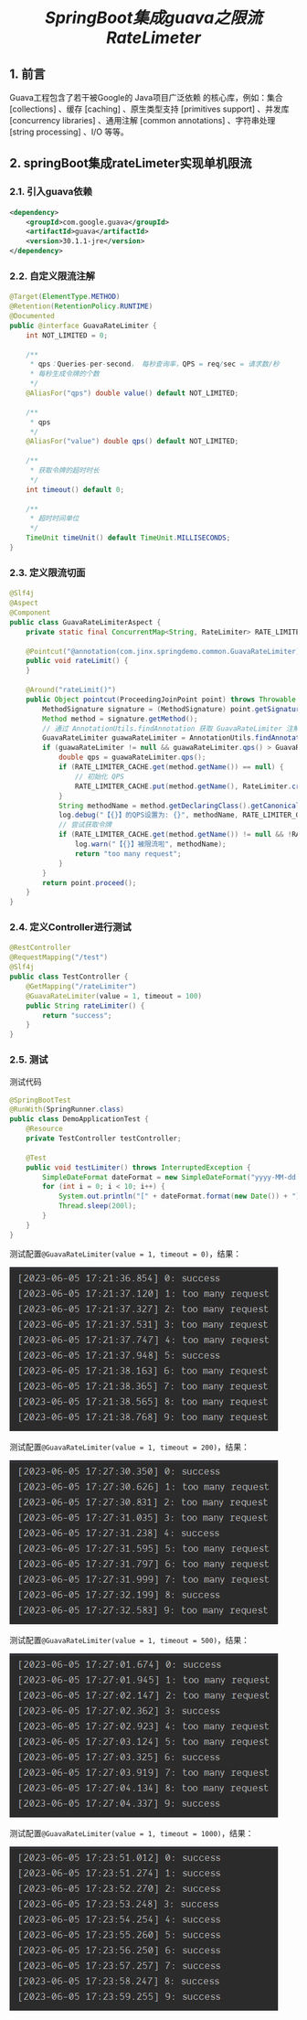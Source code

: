 # $$SpringBoot集成guava之限流RateLimeter$$

## **1. 前言**

Guava工程包含了若干被Google的 Java项目广泛依赖 的核心库，例如：集合 [collections] 、缓存 [caching] 、原生类型支持 [primitives support] 、并发库 [concurrency libraries] 、通用注解 [common annotations] 、字符串处理 [string processing] 、I/O 等等。

## **2. springBoot集成rateLimeter实现单机限流**

### **2.1. 引入guava依赖**

``` xml
<dependency>
    <groupId>com.google.guava</groupId>
    <artifactId>guava</artifactId>
    <version>30.1.1-jre</version>
</dependency>
```

### **2.2. 自定义限流注解**

``` java
@Target(ElementType.METHOD)
@Retention(RetentionPolicy.RUNTIME)
@Documented
public @interface GuavaRateLimiter {
    int NOT_LIMITED = 0;

    /**
     * qps：Queries-per-second， 每秒查询率，QPS = req/sec = 请求数/秒
     * 每秒生成令牌的个数
     */
    @AliasFor("qps") double value() default NOT_LIMITED;

    /**
     * qps
     */
    @AliasFor("value") double qps() default NOT_LIMITED;

    /**
     * 获取令牌的超时时长
     */
    int timeout() default 0;

    /**
     * 超时时间单位
     */
    TimeUnit timeUnit() default TimeUnit.MILLISECONDS;
}

```

### **2.3. 定义限流切面**

``` java
@Slf4j
@Aspect
@Component
public class GuavaRateLimiterAspect {
    private static final ConcurrentMap<String, RateLimiter> RATE_LIMITER_CACHE = new ConcurrentHashMap<>();

    @Pointcut("@annotation(com.jinx.springdemo.common.GuavaRateLimiter)")
    public void rateLimit() {
    }

    @Around("rateLimit()")
    public Object pointcut(ProceedingJoinPoint point) throws Throwable {
        MethodSignature signature = (MethodSignature) point.getSignature();
        Method method = signature.getMethod();
        // 通过 AnnotationUtils.findAnnotation 获取 GuavaRateLimiter 注解
        GuavaRateLimiter guawaRateLimiter = AnnotationUtils.findAnnotation(method, GuavaRateLimiter.class);
        if (guawaRateLimiter != null && guawaRateLimiter.qps() > GuavaRateLimiter.NOT_LIMITED) {
            double qps = guawaRateLimiter.qps();
            if (RATE_LIMITER_CACHE.get(method.getName()) == null) {
                // 初始化 QPS
                RATE_LIMITER_CACHE.put(method.getName(), RateLimiter.create(qps));
            }
            String methodName = method.getDeclaringClass().getCanonicalName() + "." + method.getName();
            log.debug("【{}】的QPS设置为: {}", methodName, RATE_LIMITER_CACHE.get(method.getName()).getRate());
            // 尝试获取令牌
            if (RATE_LIMITER_CACHE.get(method.getName()) != null && !RATE_LIMITER_CACHE.get(method.getName()).tryAcquire(guawaRateLimiter.timeout(), guawaRateLimiter.timeUnit())) {
                log.warn("【{}】被限流啦", methodName);
                return "too many request";
            }
        }
        return point.proceed();
    }
}
```

### **2.4. 定义Controller进行测试**

```java
@RestController
@RequestMapping("/test")
@Slf4j
public class TestController {
    @GetMapping("/rateLimiter")
    @GuavaRateLimiter(value = 1, timeout = 100)
    public String rateLimiter() {
        return "success";
    }
}
```

### **2.5. 测试**

测试代码

```java
@SpringBootTest
@RunWith(SpringRunner.class)
public class DemoApplicationTest {
    @Resource
    private TestController testController;

    @Test
    public void testLimiter() throws InterruptedException {
        SimpleDateFormat dateFormat = new SimpleDateFormat("yyyy-MM-dd HH:mm:ss.SSS");
        for (int i = 0; i < 10; i++) {
            System.out.println("[" + dateFormat.format(new Date()) + "] " + i + ": " + testController.rateLimiter());
            Thread.sleep(200l);
        }
    }
}
```

测试配置`@GuavaRateLimiter(value = 1, timeout = 0)`，结果：

![CountDownLatch](/imgs/ratelimiter/Snipaste_2023-06-05_17-22-03.jpg)

测试配置`@GuavaRateLimiter(value = 1, timeout = 200)`，结果：

![CountDownLatch](/imgs/ratelimiter/Snipaste_2023-06-05_17-23-03.jpg)

测试配置`@GuavaRateLimiter(value = 1, timeout = 500)`，结果：

![CountDownLatch](/imgs/ratelimiter/Snipaste_2023-06-05_17-23-32.jpg)

测试配置`@GuavaRateLimiter(value = 1, timeout = 1000)`，结果：

![CountDownLatch](/imgs/ratelimiter/Snipaste_2023-06-05_17-24-06.jpg)
